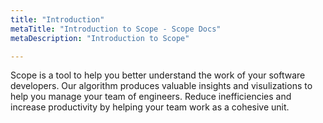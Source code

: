 ```yaml
---
title: "Introduction"
metaTitle: "Introduction to Scope - Scope Docs"
metaDescription: "Introduction to Scope"

---
```


Scope is a tool to help you better understand the work of your software developers. Our algorithm produces valuable insights and visulizations to help you manage your team of engineers.  Reduce inefficiencies and increase productivity by helping your team work as a cohesive unit. 